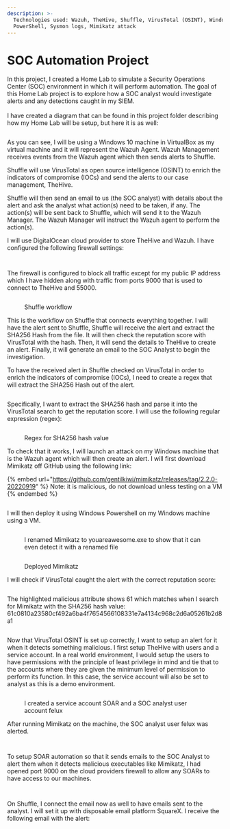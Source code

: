 ```yaml
---
description: >-
  Technologies used: Wazuh, TheHive, Shuffle, VirusTotal (OSINT), Windows
  PowerShell, Sysmon logs, Mimikatz attack
---
```


# SOC Automation Project

In this project, I created a Home Lab to simulate a Security Operations Center (SOC) environment in which it will perform automation. The goal of this Home Lab project is to explore how a SOC analyst would investigate alerts and any detections caught in my SIEM. \
\
I have created a diagram that can be found in this project folder describing how my Home Lab will be setup, but here it is as well:

<figure><img src=".gitbook/assets/SOCAutomationProjectDiagram.jpg" alt=""><figcaption></figcaption></figure>

As you can see, I will be using a Windows 10 machine in VirtualBox as my virtual machine and it will represent the Wazuh Agent. Wazuh Management receives events from the Wazuh agent which then sends alerts to Shuffle.&#x20;

Shuffle will use VirusTotal as open source intelligence (OSINT) to enrich the indicators of compromise (IOCs) and send the alerts to our case management, TheHive.&#x20;

Shuffle will then send an email to us (the SOC analyst) with details about the alert and ask the analyst what action(s) need to be taken, if any. The action(s) will be sent back to Shuffle, which will send it to the Wazuh Manager. The Wazuh Manager will instruct the Wazuh agent to perform the action(s).

I will use DigitalOcean cloud provider to store TheHive and Wazuh. I have configured the following firewall settings:&#x20;

<figure><img src=".gitbook/assets/FirewallRUles.png" alt=""><figcaption></figcaption></figure>

<figure><img src=".gitbook/assets/image (1) (1).png" alt=""><figcaption></figcaption></figure>

The firewall is configured to block all traffic except for my public IP address which I have hidden along with traffic from ports 9000 that is used to connect to TheHive and 55000.

<figure><img src=".gitbook/assets/image (1) (1) (1) (1).png" alt=""><figcaption><p>Shuffle workflow</p></figcaption></figure>

This is the workflow on Shuffle that connects everything together. I will have the alert sent to Shuffle, Shuffle will receive the alert and extract the SHA256 Hash from the file. It will then check the reputation score with VirusTotal with the hash. Then, it will send the details to TheHive to create an alert. Finally, it will generate an email to the SOC Analyst to begin the investigation.

To have the received alert in Shuffle checked on VirusTotal in order to enrich the indicators of compromise (IOCs), I need to create a regex that will extract the SHA256 Hash out of the alert.

<figure><img src=".gitbook/assets/image (2) (1).png" alt=""><figcaption></figcaption></figure>

Specifically, I want to extract the SHA256 hash and parse it into the VirusTotal search to get the reputation score. I will use the following regular expression (regex):

<figure><img src=".gitbook/assets/image (3).png" alt=""><figcaption><p>Regex for SHA256 hash value</p></figcaption></figure>

To check that it works, I will launch an attack on my Windows machine that is the Wazuh agent which will then create an alert. I will first download Mimikatz off GitHub using the following link:

{% embed url="https://github.com/gentilkiwi/mimikatz/releases/tag/2.2.0-20220919" %}
Note: it is malicious, do not download unless testing on a VM
{% endembed %}

<figure><img src=".gitbook/assets/image (6).png" alt=""><figcaption></figcaption></figure>

I will then deploy it using Windows Powershell on my Windows machine using a VM.

<figure><img src=".gitbook/assets/image (8).png" alt=""><figcaption><p>I renamed Mimikatz to youareawesome.exe to show that it can even detect it with a renamed file</p></figcaption></figure>

<figure><img src=".gitbook/assets/image (10).png" alt=""><figcaption><p>Deployed Mimikatz</p></figcaption></figure>

I will check if VirusTotal caught the alert with the correct reputation score:

<figure><img src=".gitbook/assets/image (12).png" alt=""><figcaption></figcaption></figure>

The highlighted malicious attribute shows 61 which matches when I search for Mimikatz with the SHA256 hash value: 61c0810a23580cf492a6ba4f7654566108331e7a4134c968c2d6a05261b2d8a1

<figure><img src=".gitbook/assets/image (13).png" alt=""><figcaption></figcaption></figure>

Now that VirusTotal OSINT is set up correctly, I want to setup an alert for it when it detects something malicious. I first setup TheHive with users and a service account. In a real world environment, I would setup the users to have permissions with the principle of least privilege in mind and tie that to the accounts where they are given the minimum level of permission to perform its function. In this case, the service account will also be set to analyst as this is a demo environment.

<figure><img src=".gitbook/assets/image (2).png" alt=""><figcaption><p>I created a service account SOAR and a SOC analyst user account felux</p></figcaption></figure>

After running Mimikatz on the machine, the SOC analyst user felux was alerted.

<figure><img src=".gitbook/assets/image (15).png" alt=""><figcaption></figcaption></figure>

<figure><img src=".gitbook/assets/image (16).png" alt=""><figcaption></figcaption></figure>

To setup SOAR automation so that it sends emails to the SOC Analyst to alert them when it detects malicious executables like Mimikatz, I had opened port 9000 on the cloud providers firewall to allow any SOARs to have access to our machines.

<figure><img src=".gitbook/assets/image (17).png" alt=""><figcaption></figcaption></figure>

<figure><img src=".gitbook/assets/image (18).png" alt=""><figcaption></figcaption></figure>

On Shuffle, I connect the email now as well to have emails sent to the analyst. I will set it up with disposable email platform SquareX. I receive the following email with the alert:

<figure><img src=".gitbook/assets/image (14).png" alt=""><figcaption></figcaption></figure>
